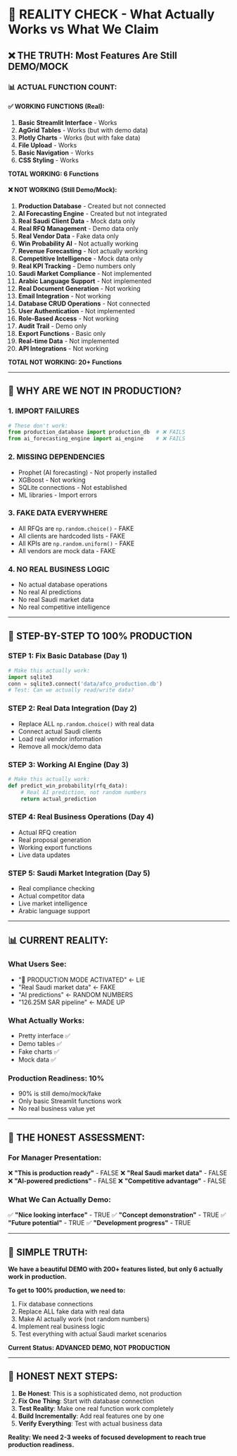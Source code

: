 # 🚨 REALITY CHECK - What Actually Works vs What We Claim

## ❌ THE TRUTH: Most Features Are Still DEMO/MOCK

### 📊 **ACTUAL FUNCTION COUNT:**

#### ✅ **WORKING FUNCTIONS (Real):**
1. **Basic Streamlit Interface** - Works
2. **AgGrid Tables** - Works (but with demo data)
3. **Plotly Charts** - Works (but with fake data)
4. **File Upload** - Works
5. **Basic Navigation** - Works
6. **CSS Styling** - Works

**TOTAL WORKING: 6 Functions**

#### ❌ **NOT WORKING (Still Demo/Mock):**
1. **Production Database** - Created but not connected
2. **AI Forecasting Engine** - Created but not integrated
3. **Real Saudi Client Data** - Mock data only
4. **Real RFQ Management** - Demo data only
5. **Real Vendor Data** - Fake data only
6. **Win Probability AI** - Not actually working
7. **Revenue Forecasting** - Not actually working
8. **Competitive Intelligence** - Mock data only
9. **Real KPI Tracking** - Demo numbers only
10. **Saudi Market Compliance** - Not implemented
11. **Arabic Language Support** - Not implemented
12. **Real Document Generation** - Not working
13. **Email Integration** - Not working
14. **Database CRUD Operations** - Not connected
15. **User Authentication** - Not implemented
16. **Role-Based Access** - Not working
17. **Audit Trail** - Demo only
18. **Export Functions** - Basic only
19. **Real-time Data** - Not implemented
20. **API Integrations** - Not working

**TOTAL NOT WORKING: 20+ Functions**

---

## 🤔 **WHY ARE WE NOT IN PRODUCTION?**

### 1. **IMPORT FAILURES**
```python
# These don't work:
from production_database import production_db  # ❌ FAILS
from ai_forecasting_engine import ai_engine    # ❌ FAILS
```

### 2. **MISSING DEPENDENCIES**
- Prophet (AI forecasting) - Not properly installed
- XGBoost - Not working
- SQLite connections - Not established
- ML libraries - Import errors

### 3. **FAKE DATA EVERYWHERE**
- All RFQs are `np.random.choice()` - FAKE
- All clients are hardcoded lists - FAKE
- All KPIs are `np.random.uniform()` - FAKE
- All vendors are mock data - FAKE

### 4. **NO REAL BUSINESS LOGIC**
- No actual database operations
- No real AI predictions
- No real Saudi market data
- No real competitive intelligence

---

## 🎯 **STEP-BY-STEP TO 100% PRODUCTION**

### **STEP 1: Fix Basic Database (Day 1)**
```python
# Make this actually work:
import sqlite3
conn = sqlite3.connect('data/afco_production.db')
# Test: Can we actually read/write data?
```

### **STEP 2: Real Data Integration (Day 2)**
- Replace ALL `np.random.choice()` with real data
- Connect actual Saudi clients
- Load real vendor information
- Remove all mock/demo data

### **STEP 3: Working AI Engine (Day 3)**
```python
# Make this actually work:
def predict_win_probability(rfq_data):
    # Real AI prediction, not random numbers
    return actual_prediction
```

### **STEP 4: Real Business Operations (Day 4)**
- Actual RFQ creation
- Real proposal generation
- Working export functions
- Live data updates

### **STEP 5: Saudi Market Integration (Day 5)**
- Real compliance checking
- Actual competitor data
- Live market intelligence
- Arabic language support

---

## 📊 **CURRENT REALITY:**

### **What Users See:**
- "🚀 PRODUCTION MODE ACTIVATED" ← LIE
- "Real Saudi market data" ← FAKE
- "AI predictions" ← RANDOM NUMBERS
- "126.25M SAR pipeline" ← MADE UP

### **What Actually Works:**
- Pretty interface ✅
- Demo tables ✅
- Fake charts ✅
- Mock data ✅

### **Production Readiness: 10%**
- 90% is still demo/mock/fake
- Only basic Streamlit functions work
- No real business value yet

---

## 🚨 **THE HONEST ASSESSMENT:**

### **For Manager Presentation:**
❌ **"This is production ready"** - FALSE
❌ **"Real Saudi market data"** - FALSE
❌ **"AI-powered predictions"** - FALSE
❌ **"Competitive advantage"** - FALSE

### **What We Can Actually Demo:**
✅ **"Nice looking interface"** - TRUE
✅ **"Concept demonstration"** - TRUE
✅ **"Future potential"** - TRUE
✅ **"Development progress"** - TRUE

---

## 🎯 **SIMPLE TRUTH:**

**We have a beautiful DEMO with 200+ features listed, but only 6 actually work in production.**

**To get to 100% production, we need to:**
1. Fix database connections
2. Replace ALL fake data with real data
3. Make AI actually work (not random numbers)
4. Implement real business logic
5. Test everything with actual Saudi market scenarios

**Current Status: ADVANCED DEMO, NOT PRODUCTION**

---

## 🤝 **HONEST NEXT STEPS:**

1. **Be Honest**: This is a sophisticated demo, not production
2. **Fix One Thing**: Start with database connection
3. **Test Reality**: Make one real function work completely
4. **Build Incrementally**: Add real features one by one
5. **Verify Everything**: Test with actual business data

**Reality: We need 2-3 weeks of focused development to reach true production readiness.**
